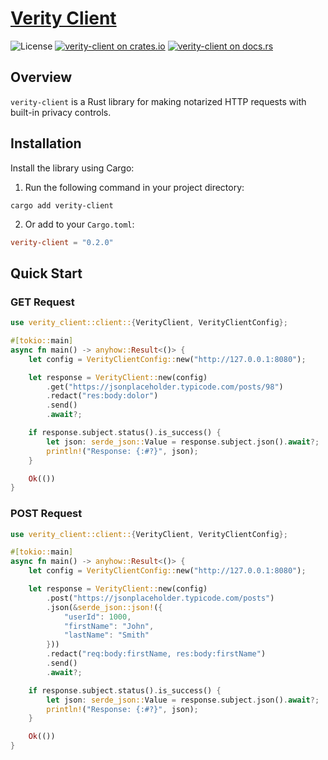 # [Verity Client](https://github.com/usherlabs/verity-dp)

![License](https://img.shields.io/crates/l/verity-client) [![verity-client on crates.io](https://img.shields.io/crates/v/verity-client)](https://crates.io/crates/verity-client) [![verity-client on docs.rs](https://docs.rs/verity-client/badge.svg)](https://docs.rs/verity-client)

## Overview

`verity-client` is a Rust library for making notarized HTTP requests with built-in privacy controls.

## Installation

Install the library using Cargo:

1. Run the following command in your project directory:

```
cargo add verity-client
```

2. Or add to your `Cargo.toml`:

```toml
verity-client = "0.2.0"
```

## Quick Start

### GET Request

```rust
use verity_client::client::{VerityClient, VerityClientConfig};

#[tokio::main]
async fn main() -> anyhow::Result<()> {
    let config = VerityClientConfig::new("http://127.0.0.1:8080");

    let response = VerityClient::new(config)
        .get("https://jsonplaceholder.typicode.com/posts/98")
        .redact("res:body:dolor")
        .send()
        .await?;

    if response.subject.status().is_success() {
        let json: serde_json::Value = response.subject.json().await?;
        println!("Response: {:#?}", json);
    }

    Ok(())
}
```

### POST Request

```rust
use verity_client::client::{VerityClient, VerityClientConfig};

#[tokio::main]
async fn main() -> anyhow::Result<()> {
    let config = VerityClientConfig::new("http://127.0.0.1:8080");

    let response = VerityClient::new(config)
        .post("https://jsonplaceholder.typicode.com/posts")
        .json(&serde_json::json!({
            "userId": 1000,
            "firstName": "John",
            "lastName": "Smith"
        }))
        .redact("req:body:firstName, res:body:firstName")
        .send()
        .await?;

    if response.subject.status().is_success() {
        let json: serde_json::Value = response.subject.json().await?;
        println!("Response: {:#?}", json);
    }

    Ok(())
}
```